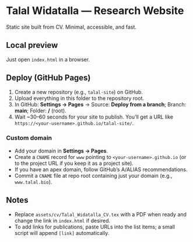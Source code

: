 # Talal Widatalla — Research Website

Static site built from CV. Minimal, accessible, and fast.

## Local preview
Just open `index.html` in a browser.

## Deploy (GitHub Pages)
1. Create a new repository (e.g., `talal-site`) on GitHub.
2. Upload everything in this folder to the repository root.
3. In GitHub: **Settings → Pages** → Source: **Deploy from a branch**; Branch: **main**; Folder: **/** (root).
4. Wait ~30–60 seconds for your site to publish. You'll get a URL like `https://<your-username>.github.io/talal-site/`.

### Custom domain
- Add your domain in **Settings → Pages**.
- Create a `CNAME` record for `www` pointing to `<your-username>.github.io` (or to the project URL if you keep it as a project site).
- If you have an apex domain, follow GitHub’s A/ALIAS recommendations.
- Commit a `CNAME` file at repo root containing just your domain (e.g., `www.talal.bio`).

## Notes
- Replace `assets/cv/Talal_Widatalla_CV.tex` with a PDF when ready and change the link in `index.html` if desired.
- To add links for publications, paste URLs into the list items; a small script will append `[link]` automatically.
